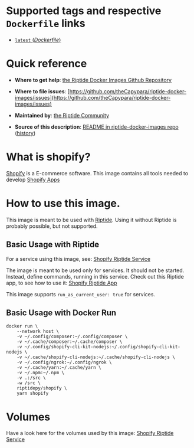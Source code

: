 # Supported tags and respective `Dockerfile` links

-	[`latest` (*Dockerfile*)](https://github.com/theCapypara/riptide-docker-images/shopify/Dockerfile)

# Quick reference

-	**Where to get help**:
	[the Riptide Docker Images Github Repository](https://github.com/theCapypara/riptide-docker-images)

-	**Where to file issues**:
	[https://github.com/theCapypara/riptide-docker-images/issues](https://github.com/theCapypara/riptide-docker-images/issues)

-	**Maintained by**:
	[the Riptide Community](https://github.com/theCapypara/riptide-docker-images)

-	**Source of this description**:
	[README in riptide-docker-images repo](https://github.com/theCapypara/riptide-docker-images/tree/master/shopify) ([history](https://github.com/theCapypara/riptide-docker-images/tree/master/shopify))

# What is shopify?

[Shopify](https://shopify.com) is a E-commerce software. This image contains all tools needed to develop [Shopify Apps](https://shopify.dev/apps)

# How to use this image.

<!-- General usage notes. After this, keep the following text: -->

This image is meant to be used with [Riptide](https://github.com/theCapypara/riptide-cli). 
Using it without Riptide is probably possible, but not supported.

## Basic Usage with Riptide

For a service using this image, see: [Shopify Riptide Service](https://github.com/theCapypara/riptide-repo/tree/master/service/shopify)

The image is meant to be used only for services.
It should not be started. Instead, define commands, running in this service.
Check out this Riptide app, to see how to use it: [Shopify Riptide App](https://github.com/theCapypara/riptide-repo/tree/master/app/shopify)

This image supports ``run_as_current_user: true`` for services.

## Basic Usage with Docker Run

```
docker run \
	--network host \
	-v ~/.config/composer:~/.config/composer \
	-v ~/.cache/composer:~/.cache/composer \
	-v ~/.config/shopify-cli-kit-nodejs:~/.config/shopify-cli-kit-nodejs \
	-v ~/.cache/shopify-cli-nodejs:~/.cache/shopify-cli-nodejs \
	-v ~/.config/ngrok:~/.config/ngrok \
	-v ~/.cache/yarn:~/.cache/yarn \
	-v ~/.npm:~/.npm \
	-v .:/src \
	-w /src \
	riptidepy/shopify \
	yarn shopify
```

# Volumes

Have a look here for the volumes used by this image: [Shopify Riptide Service](https://github.com/theCapypara/riptide-repo/tree/master/service/shopify)
